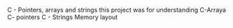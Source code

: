 C - Pointers, arrays and strings 
this project was for understanding
	C-Arraya
	C- pointers
	C - Strings
	Memory layout
